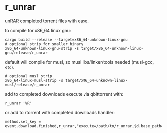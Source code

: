 # r_unrar
unRAR completed torrent files with ease.

to compile for x86_64 linux gnu:
```
cargo build --release --target=x86_64-unknown-linux-gnu
# optional strip for smaller binary
x86_64-unknown-linux-gnu-strip -s target/x86_64-unknown-linux-gnu/release/r_unrar
```

default will compile for musl, so musl libs/linker/tools needed (musl-gcc, etc).
```
# optional musl strip
x86_64-linux-musl-strip -s target/x86_64-unknown-linux-musl/release/r_unrar
```

add to completed downloads execute via qbittorrent with:
```
r_unrar '%R'
```

or add to rtorrent with completed downloads handler:
```
method.set_key = event.download.finished,r_unrar,"execute=/path/to/r_unrar,$d.base_path="
```